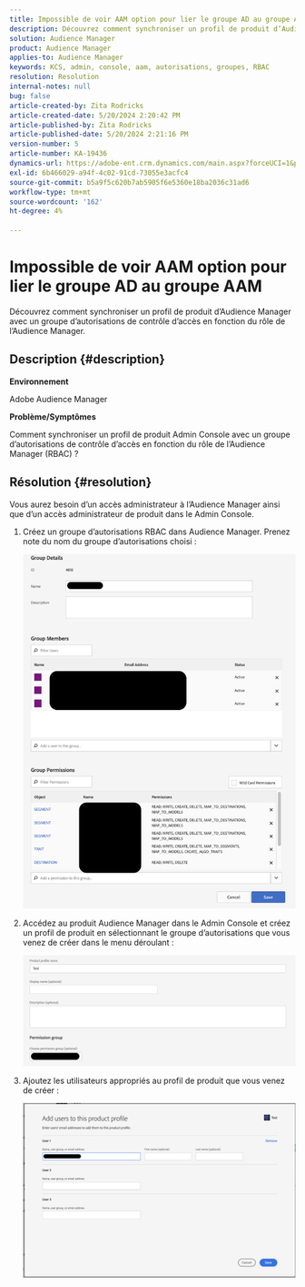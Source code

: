 ```yaml
---
title: Impossible de voir AAM option pour lier le groupe AD au groupe AAM
description: Découvrez comment synchroniser un profil de produit d’Audience Manager avec un groupe d’autorisations de contrôle d’accès en fonction du rôle de l’Audience Manager.
solution: Audience Manager
product: Audience Manager
applies-to: Audience Manager
keywords: KCS, admin, console, aam, autorisations, groupes, RBAC
resolution: Resolution
internal-notes: null
bug: false
article-created-by: Zita Rodricks
article-created-date: 5/20/2024 2:20:42 PM
article-published-by: Zita Rodricks
article-published-date: 5/20/2024 2:21:16 PM
version-number: 5
article-number: KA-19436
dynamics-url: https://adobe-ent.crm.dynamics.com/main.aspx?forceUCI=1&pagetype=entityrecord&etn=knowledgearticle&id=3ee60122-b416-ef11-9f8a-6045bd026dc7
exl-id: 6b466029-a94f-4c02-91cd-73055e3acfc4
source-git-commit: b5a9f5c620b7ab5905f6e5360e18ba2036c31ad6
workflow-type: tm+mt
source-wordcount: '162'
ht-degree: 4%

---
```


# Impossible de voir AAM option pour lier le groupe AD au groupe AAM


Découvrez comment synchroniser un profil de produit d’Audience Manager avec un groupe d’autorisations de contrôle d’accès en fonction du rôle de l’Audience Manager.

## Description {#description}


<b>Environnement</b>

Adobe Audience Manager



<b>Problème/Symptômes</b>

Comment synchroniser un profil de produit Admin Console avec un groupe d’autorisations de contrôle d’accès en fonction du rôle de l’Audience Manager (RBAC) ?


## Résolution {#resolution}


Vous aurez besoin d’un accès administrateur à l’Audience Manager ainsi que d’un accès administrateur de produit dans le Admin Console.

1. Créez un groupe d’autorisations RBAC dans Audience Manager. Prenez note du nom du groupe d’autorisations choisi :



   ![](assets/5a5b40de-a9cf-ec11-a7b5-00224809c196.png)
2. Accédez au produit Audience Manager dans le Admin Console et créez un profil de produit en sélectionnant le groupe d’autorisations que vous venez de créer dans le menu déroulant :



   ![](assets/2689da02-aacf-ec11-a7b5-00224809c196.png)
3. Ajoutez les utilisateurs appropriés au profil de produit que vous venez de créer :



   ![](assets/6a896e46-aacf-ec11-a7b5-00224809c196.png)
